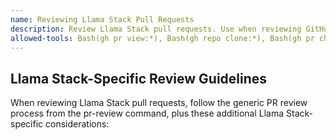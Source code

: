 ```yaml
---
name: Reviewing Llama Stack Pull Requests
description: Review Llama Stack pull requests. Use when reviewing GitHub pull requests for the llamastack/llama-stack repository.
allowed-tools: Bash(gh pr view:*), Bash(gh repo clone:*), Bash(gh pr checkout:*)
---
```


## Llama Stack-Specific Review Guidelines

When reviewing Llama Stack pull requests, follow the generic PR review process from the pr-review command, plus these additional Llama Stack-specific considerations:

<!-- TODO: Add Llama Stack-specific review guidelines here, such as:
- Architecture patterns specific to Llama Stack
- API design conventions
- Testing requirements
- Documentation standards
- Performance considerations
- Integration points to watch for
- Common pitfalls or anti-patterns in the Llama Stack codebase
-->
